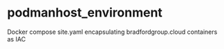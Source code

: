 # podmanhost_environment
Docker compose site.yaml encapsulating bradfordgroup.cloud containers as IAC
